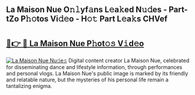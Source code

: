 ## La Maison Nue O𝚗𝚕yf𝚊ns L𝚎a𝚔ed N𝚞𝚍es - Part-tZo P𝚑𝚘tos Vi𝚍𝚎o - H𝚘𝚝 Part L𝚎a𝚔s CHVef

# <h2><a href="http://kf2v4b.oniu.top/?m=La+Maison+Nue">🔗👉 🔴 La Maison Nue P𝚑ot𝚘𝚜 V𝚒d𝚎o</a></h2>

[![La Maison Nue Nu𝚍e𝚜](https://i.imgur.com/0qMVB7G.gif)](http://kf2v4b.oniu.top/?m=La+Maison+Nue)
Digital content creator La Maison Nue, celebrated for disseminating dance and lifestyle information, through performances and personal vlogs. La Maison Nue's public image is marked by its friendly and relatable nature, but the mysteries of his personal life remain a tantalizing enigma.  
